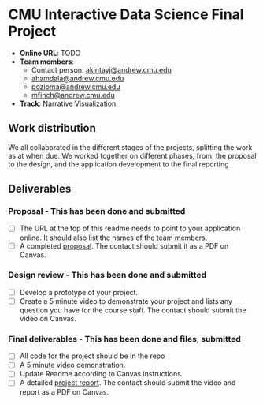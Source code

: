 # CMU Interactive Data Science Final Project

* **Online URL**: TODO
* **Team members**:
  * Contact person: akintayj@andrew.cmu.edu
  * ahamdala@andrew.cmu.edu
  * pozioma@andrew.cmu.edu
  * mfinch@andrew.cmu.edu
* **Track**: Narrative Visualization

## Work distribution

We all collaborated in the different stages of the projects, splitting the work as at when due.
We worked together on different phases, from: the proposal to the design, and the application development to the final reporting  

## Deliverables

### Proposal - This has been done and submitted

- [ ] The URL at the top of this readme needs to point to your application online. It should also list the names of the team members.
- [ ] A completed [proposal](Proposal.md). The contact should submit it as a PDF on Canvas.

### Design review - This has been done and submitted

- [ ] Develop a prototype of your project.
- [ ] Create a 5 minute video to demonstrate your project and lists any question you have for the course staff. The contact should submit the video on Canvas.

### Final deliverables - This has been done and files, submitted

- [ ] All code for the project should be in the repo
- [ ] A 5 minute video demonstration.
- [ ] Update Readme according to Canvas instructions.
- [ ] A detailed [project report](Report.md). The contact should submit the video and report as a PDF on Canvas.
